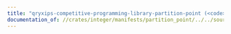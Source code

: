 ```yaml
---
title: "qryxips-competitive-programming-library-partition-point (<code>partition_point</code>)"
documentation_of: //crates/integer/manifests/partition_point/../../sourcefiles/partition_point.rs
---
```


